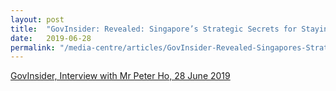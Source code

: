 ```yaml
---
layout: post
title:  "GovInsider: Revealed: Singapore’s Strategic Secrets for Staying Ahead"
date:   2019-06-28
permalink: "/media-centre/articles/GovInsider-Revealed-Singapores-Strategic-Secrets-for-Staying-Ahead"
---
```


[GovInsider, Interview with Mr Peter Ho, 28 June 2019](https://govinsider.asia/innovation/revealed-singapores-strategic-secrets-for-staying-ahead/)
